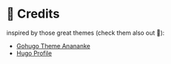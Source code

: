# 🙏 Credits

inspired by those great themes (check them also out 💚):

* [Gohugo Theme Anananke](https://github.com/theNewDynamic/gohugo-theme-ananke)
* [Hugo Profile](https://github.com/gurusabarish/hugo-profile)

